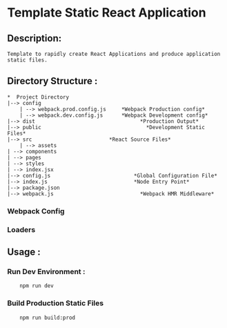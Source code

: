 # Template Static React Application

## Description: 
	Template to rapidly create React Applications and produce application static files.


## Directory Structure : 
	*  Project Directory
	|--> config
		| --> webpack.prod.config.js 	 *Webpack Production config*
		| --> webpack.dev.config.js 	 *Webpack Development config*
	|--> dist 						           *Production Output*
	|--> public 						         *Development Static Files*
	|--> src                         *React Source Files*
		| --> assets
    | --> components
    | --> pages
    | --> styles
    | --> index.jsx
	|--> config.js 					         *Global Configuration File*
	|--> index.js 					         *Node Entry Point*	
	|--> package.json
	|--> webpack.js  					       *Webpack HMR Middleware*
  

### Webpack Config
### Loaders


## Usage  : 
### Run Dev Environment :
		npm run dev

### Build Production Static Files
		npm run build:prod


